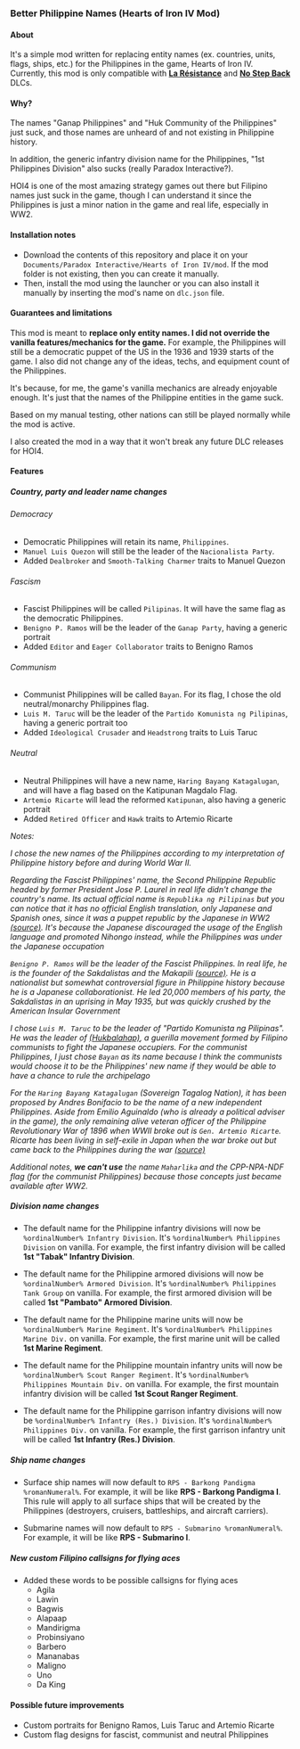 ### Better Philippine Names (Hearts of Iron IV Mod)

#### About

It's a simple mod written for replacing entity names (ex. countries, units, flags, ships, etc.) for the Philippines in the game, Hearts of Iron IV. Currently, this mod is only compatible with **[La Résistance](https://store.steampowered.com/app/1158100/Expansion__Hearts_of_Iron_IV_La_Rsistance)** and **[No Step Back](https://store.steampowered.com/app/1348661/Expansion__Hearts_of_Iron_IV_No_Step_Back)** DLCs.

#### Why?

The names "Ganap Philippines" and "Huk Community of the Philippines" just suck, and those names are unheard of and not existing in Philippine history.

In addition, the generic infantry division name for the Philippines, "1st Philippines Division" also sucks (really Paradox Interactive?).

HOI4 is one of the most amazing strategy games out there but Filipino names just suck in the game, though I can understand it since the Philippines is just a minor nation in the game and real life, especially in WW2.

#### Installation notes
- Download the contents of this repository and place it on your `Documents/Paradox Interactive/Hearts of Iron IV/mod`. If the mod folder is not existing, then you can create it manually.
- Then, install the mod using the launcher or you can also install it manually by inserting the mod's name on `dlc.json` file.

#### Guarantees and limitations

This mod is meant to **replace only entity names. I did not override the vanilla features/mechanics for the game.** For example, the Philippines will still be a democratic puppet of the US in the 1936 and 1939 starts of the game. I also did not change any of the ideas, techs, and equipment count of the Philippines.

It's because, for me, the game's vanilla mechanics are already enjoyable enough. It's just that the names of the Philippine entities in the game suck.

Based on my manual testing, other nations can still be played normally while the mod is active.

I also created the mod in a way that it won't break any future DLC releases for HOI4.

#### Features

##### Country, party and leader name changes
###### Democracy
- Democratic Philippines will retain its name, `Philippines`.
- `Manuel Luis Quezon` will still be the leader of the `Nacionalista Party`.
- Added `Dealbroker` and `Smooth-Talking Charmer` traits to Manuel Quezon

###### Fascism
- Fascist Philippines will be called `Pilipinas`. It will have the same flag as the democratic Philippines.
- `Benigno P. Ramos` will be the leader of the `Ganap Party`, having a generic portrait
- Added `Editor` and `Eager Collaborator` traits to Benigno Ramos

###### Communism
- Communist Philippines will be called `Bayan`. For its flag, I chose the old neutral/monarchy Philippines flag.
- `Luis M. Taruc` will be the leader of the `Partido Komunista ng Pilipinas`, having a generic portrait too
- Added `Ideological Crusader` and `Headstrong` traits to Luis Taruc

###### Neutral
- Neutral Philippines will have a new name, `Haring Bayang Katagalugan`, and will have a flag based on the Katipunan Magdalo Flag.
- `Artemio Ricarte` will lead the reformed `Katipunan`, also having a generic portrait
- Added `Retired Officer` and `Hawk` traits to Artemio Ricarte

<em>
Notes:

I chose the new names of the Philippines according to my interpretation of Philippine history before and during World War II.

Regarding the Fascist Philippines' name, the Second Philippine Republic headed by former President Jose P. Laurel in real life didn't change the country's name. Its actual official name is `Republika ng Pilipinas` but you can notice that it has no official English translation, only Japanese and Spanish ones, since it was a puppet republic by the Japanese in WW2 [(source)](https://en.wikipedia.org/wiki/Second_Philippine_Republic). It's because the Japanese discouraged the usage of the English language and promoted Nihongo instead, while the Philippines was under the Japanese occupation

`Benigno P. Ramos` will be the leader of the Fascist Philippines. In real life, he is the founder of the Sakdalistas and the Makapili [(source)](https://en.wikipedia.org/wiki/Benigno_Ramos). He is a nationalist but somewhat controversial figure in Philippine history because he is a Japanese collaborationist. He led 20,000 members of his party, the Sakdalistas in an uprising in May 1935, but was quickly crushed by the American Insular Government

I chose `Luis M. Taruc` to be the leader of "Partido Komunista ng Pilipinas". He was the leader of [(Hukbalahap)](https://en.wikipedia.org/wiki/Hukbalahap), a guerilla movement formed by Filipino communists to fight the Japanese occupiers. For the communist Philippines, I just chose `Bayan` as its name because I think the communists would choose it to be the Philippines' new name if they would be able to have a chance to rule the archipelago

For the `Haring Bayang Katagalugan` (Sovereign Tagalog Nation), it has been proposed by Andres Bonifacio to be the name of a new independent Philippines. Aside from Emilio Aguinaldo (who is already a political adviser in the game), the only remaining alive veteran officer of the Philippine Revolutionary War of 1896 when WWII broke out is `Gen. Artemio Ricarte`. Ricarte has been living in self-exile in Japan when the war broke out but came back to the Philippines during the war [(source)](https://en.wikipedia.org/wiki/Artemio_Ricarte)

Additional notes, **we can't use** the name `Maharlika` and the CPP-NPA-NDF flag (for the communist Philippines) because those concepts just became available after WW2.
</em>

##### Division name changes

- The default name for the Philippine infantry divisions will now be `%ordinalNumber% Infantry Division`. It's `%ordinalNumber% Philippines Division` on vanilla. For example, the first infantry division will be called **1st "Tabak" Infantry Division**.

- The default name for the Philippine armored divisions will now be `%ordinalNumber% Armored Division`. It's `%ordinalNumber% Philippines Tank Group` on vanilla. For example, the first armored division will be called **1st "Pambato" Armored Division**.

- The default name for the Philippine marine units will now be `%ordinalNumber% Marine Regiment`. It's `%ordinalNumber% Philippines Marine Div.` on vanilla. For example, the first marine unit will be called **1st Marine Regiment**.

- The default name for the Philippine mountain infantry units will now be `%ordinalNumber% Scout Ranger Regiment`. It's `%ordinalNumber% Philippines Mountain Div.` on vanilla. For example, the first mountain infantry division will be called **1st Scout Ranger Regiment**.

- The default name for the Philippine garrison infantry divisions will now be `%ordinalNumber% Infantry (Res.) Division`. It's `%ordinalNumber% Philippines Div.` on vanilla. For example, the first garrison infantry unit will be called **1st Infantry (Res.) Division**.

##### Ship name changes

- Surface ship names will now default to `RPS - Barkong Pandigma %romanNumeral%`. For example, it will be like **RPS - Barkong Pandigma I**. This rule will apply to all surface ships that will be created by the Philippines (destroyers, cruisers, battleships, and aircraft carriers).

- Submarine names will now default to `RPS - Submarino %romanNumeral%`. For example, it will be like **RPS - Submarino I**.

##### New custom Filipino callsigns for flying aces

- Added these words to be possible callsigns for flying aces
  - Agila
  - Lawin
  - Bagwis
  - Alapaap
  - Mandirigma
  - Probinsiyano
  - Barbero
  - Mananabas
  - Maligno
  - Uno
  - Da King

#### Possible future improvements
- Custom portraits for Benigno Ramos, Luis Taruc and Artemio Ricarte
- Custom flag designs for fascist, communist and neutral Philippines
